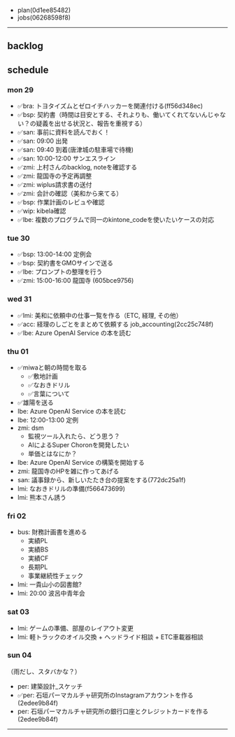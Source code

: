 
- plan(0d1ee85482)
- jobs(06268598f8)
---

## backlog

## schedule
### mon 29
- ✅bra: トヨタイズムとゼロイチハッカーを関連付ける(ff56d348ec)
- ✅bsp: 契約書（時間は目安とする、それよりも、働いてくれてないんじゃない？の疑義を出せる状況と、報告を重視する）
- ✅san: 事前に資料を読んでおく！
- ✅san: 09:00 出発
- ✅san: 09:40 到着(唐津城の駐車場で待機)
- ✅san: 10:00-12:00 サンエスライン
- ✅zmi: 上村さんのbacklog, noteを確認する
- ✅zmi: 龍国寺の予定再調整
- ✅zmi: wiplus請求書の送付
- ✅zmi: 会計の確認（美和から来てる）
- ✅bsp: 作業計画のレビュや確認
- ✅wip: kibela確認
- ✅lbe: 複数のプログラムで同一のkintone_codeを使いたいケースの対応

### tue 30
- ✅bsp: 13:00-14:00 定例会
- ✅bsp: 契約書をGMOサインで送る
- ✅lbe: プロンプトの整理を行う
- ✅zmi: 15:00-16:00 龍国寺 (605bce9756)

### wed 31
- ✅lmi: 美和に依頼中の仕事一覧を作る（ETC, 経理, その他）
- ✅acc: 経理のしごとをまとめて依頼する job_accounting(2cc25c748f)
- ✅lbe: Azure OpenAI Service の本を読む

### thu 01
- ✅miwaと朝の時間を取る
  - ✅敷地計画
  - ✅なおきドリル
  - ✅言葉について
- ✅雄陽を送る
- lbe: Azure OpenAI Service の本を読む
- lbe: 12:00-13:00 定例
- zmi: dsm
  - 監視ツール入れたら、どう思う？
  - AIによるSuper Choronを開発したい
  - 単価とはなにか？
- lbe: Azure OpenAI Service の構築を開始する
- zmi: 龍国寺のHPを雑に作ってあげる
- san: 議事録から、新しいたたき台の提案をする(772dc25a1f)
- lmi: なおきドリルの準備(f566473699)
- lmi: 熊本さん誘う

### fri 02
- bus: 財務計画書を進める
  - 実績PL
  - 実績BS
  - 実績CF
  - 長期PL
  - 事業継続性チェック
- lmi: 一貴山小の図書館?
- lmi: 20:00 波呂中青年会

### sat 03
- lmi: ゲームの準備、部屋のレイアウト変更
- lmi: 軽トラックのオイル交換 + ヘッドライド相談 + ETC車載器相談

### sun 04
（雨だし、スタバかな？）
- per: 建築設計_スケッチ
- ✅per: 石垣パーマカルチャ研究所のInstagramアカウントを作る(2edee9b84f)
- per: 石垣パーマカルチャ研究所の銀行口座とクレジットカードを作る(2edee9b84f)


---

